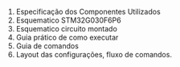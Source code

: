 1. Especificação dos Componentes Utilizados
2. Esquematico STM32G030F6P6
3. Esquematico circuito montado
4. Guia prático de como executar
5. Guia de comandos
6. Layout das configurações, fluxo de comandos.
   
